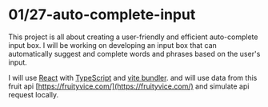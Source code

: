 # 01/27-auto-complete-input

This project is all about creating a user-friendly and efficient auto-complete input box. I will be working on developing an input box that can automatically suggest and complete words and phrases based on the user's input.

I will use [React](https://reactjs.org/) with [TypeScript](https://www.typescriptlang.org/) and [vite bundler](https://vitejs.dev/). and will use data from this fruit api [https://fruityvice.com/](https://fruityvice.com/) and simulate api request locally.
